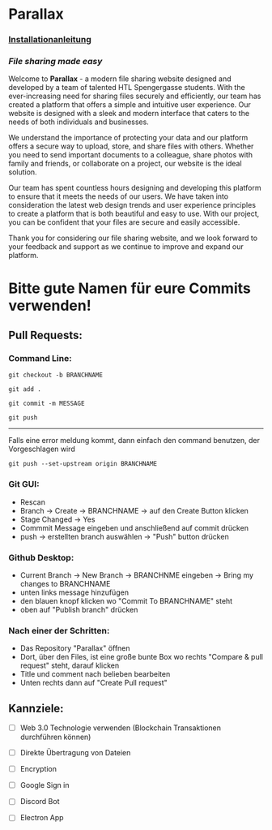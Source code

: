# Parallax 
### [Installationanleitung](howToInstall.md)
### *File sharing made easy*


Welcome to **Parallax** - a modern file sharing website designed and developed by a team of talented HTL Spengergasse students. With the ever-increasing need for sharing files securely and efficiently, our team has created a platform that offers a simple and intuitive user experience. Our website is designed with a sleek and modern interface that caters to the needs of both individuals and businesses.

We understand the importance of protecting your data and our platform offers a secure way to upload, store, and share files with others. Whether you need to send important documents to a colleague, share photos with family and friends, or collaborate on a project, our website is the ideal solution.

Our team has spent countless hours designing and developing this platform to ensure that it meets the needs of our users. We have taken into consideration the latest web design trends and user experience principles to create a platform that is both beautiful and easy to use. With our project, you can be confident that your files are secure and easily accessible.

Thank you for considering our file sharing website, and we look forward to your feedback and support as we continue to improve and expand our platform.


# Bitte gute Namen für eure Commits verwenden!

## Pull Requests:

### Command Line:

 ```
 git checkout -b BRANCHNAME
 ```
```
git add .
```
```
git commit -m MESSAGE
```
```
git push
``` 
---
Falls eine error meldung kommt, dann einfach den command benutzen, der Vorgeschlagen wird 

```
git push --set-upstream origin BRANCHNAME
```
  
 ### Git GUI:
 * Rescan
 * Branch -> Create -> BRANCHNAME -> auf den Create Button klicken
 * Stage Changed -> Yes
 * Commmit Message eingeben und anschließend auf commit drücken
 * push -> erstellten branch auswählen -> "Push" button drücken
 
 ### Github Desktop:
 * Current Branch -> New Branch -> BRANCHNME eingeben -> Bring my changes to BRANCHNAME
 * unten links message hinzufügen
 * den blauen knopf klicken wo "Commit To BRANCHNAME" steht 
 * oben auf "Publish branch" drücken
 
 ### Nach einer der Schritten:
 * Das Repository "Parallax" öffnen
 * Dort, über den Files, ist eine große bunte Box wo rechts "Compare & pull request" steht, darauf klicken
 * Title und comment nach belieben bearbeiten
 * Unten rechts dann auf "Create Pull request"

 ## Kannziele:

- [ ] Web 3.0 Technologie verwenden (Blockchain Transaktionen   durchführen können)
- [ ] Direkte Übertragung von Dateien
- [ ] Encryption 
- [ ] Google Sign in
- [ ] Discord Bot 
- [ ] Electron App






